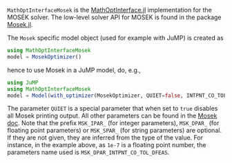 ``MathOptInterfaceMosek`` is the
[MathOptInterface.jl](https://github.com/JuliaOpt/MathOptInterface.jl)
implementation for the MOSEK solver. The low-level solver API for MOSEK is
found in the package [Mosek.jl](https://github.com/JuliaOpt/Mosek.jl).

The ``Mosek`` specific model object (used for example with JuMP) is created as
```julia
using MathOptInterfaceMosek
model = MosekOptimizer()
```
hence to use Mosek in a JuMP model, do, e.g.,
```julia
using JuMP
using MathOptInterfaceMosek
model = Model(with_optimizer(MosekOptimizer, QUIET=false, INTPNT_CO_TOL_DFEAS=1e-7))
```
The parameter `QUIET` is a special parameter that when set to `true`
disables all Mosek printing output.
All other parameters can be found in the [Mosek doc](https://docs.mosek.com/8.1/capi/param-groups.html#doc-param-groups).
Note that the prefix `MSK_IPAR_` (for integer parameters), `MSK_DPAR_` (for
floating point parameters) or `MSK_SPAR_` (for string parameters) are optional.
If they are not given, they are inferred from the type of the value. For
instance, in the example above, as `1e-7` is a floating point number, the
parameters name used is `MSK_DPAR_INTPNT_CO_TOL_DFEAS`.
